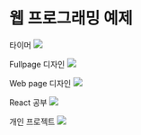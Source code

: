 # 웹 프로그래밍 예제

타이머
<a href = "https://kimgyeonghyun.github.io/study_html/study_html_css_js/07_03_timer/html/ex.html" target="_blank">
<img src="https://img.shields.io/badge/Timer-fd4659">
</a>

Fullpage 디자인
<a href = "https://kimgyeonghyun.github.io/study_html/study_html_css_js/07_27_fullpage_ex/html/index.html" target="_blank">
<img src="https://img.shields.io/badge/FullPage-32bf84">
</a>

Web page 디자인
<a href = "https://kimgyeonghyun.github.io/study_html/study_html_css_js/07_31_web_page/html/" target="_blank">
<img src="https://img.shields.io/badge/WebPage-00ff00">
</a>

React 공부
<a href = "https://kimgyeonghyun.github.io/study_html/study_react/build/" target="_blank">
<img src="https://img.shields.io/badge/React-02066f">
</a>

개인 프로젝트
<a href = "https://kimgyeonghyun.github.io/study_html/my_project/my_portfolio/html/index.html" target="_blank">
<img src="https://img.shields.io/badge/Project-a593e0">
</a>
